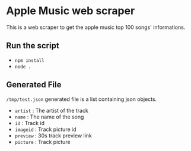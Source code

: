# Apple Music web scraper

This is a web scraper to get the apple music top 100 songs' informations.

## Run the script

* `npm install`
* `node .`

## Generated File

`/tmp/test.json` generated file is a list containing json objects.

* `artist` : The artist of the track
* `name` : The name of the song
* `id` : Track id
* `imageid` : Track picture id
* `preview` : 30s track preview link
* `picture` : Track picture

